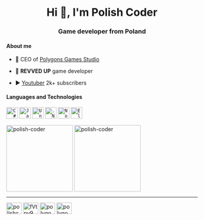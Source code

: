 <h1 align="center">Hi 👋, I'm Polish Coder</h1>
<h3 align="center">Game developer from Poland</h3>

#### About me

- 💼 CEO of [Polygons Games Studio](https://github.com/Polygons-Games-Studio)

- 🚗 **REVVED UP** game developer

- ▶ [Youtuber](https://www.youtube.com/c/PolishCoder) 2k+ subscribers

#### Languages and Technologies

<code><img height="30" alt="C#" src="https://iconape.com/wp-content/files/sh/51404/svg/c--4.svg"></code>
<code><img height="30" alt="JavaScript" src="https://upload.wikimedia.org/wikipedia/commons/9/99/Unofficial_JavaScript_logo_2.svg"></code>
<code><img height="30" alt="Unity" src="https://i.redd.it/tu3gt6ysfxq71.png"></code>
<code><img height="30" alt=".NET" src="https://upload.wikimedia.org/wikipedia/commons/e/ee/.NET_Core_Logo.svg"></code>
<code><img height="30" alt="Node.js" src="https://cdn-icons-png.flaticon.com/512/5968/5968322.png"></code>
<code><img height="30" alt="Electron" src="https://upload.wikimedia.org/wikipedia/commons/9/91/Electron_Software_Framework_Logo.svg"></code>

<img align="center" height="175px" src="https://github-readme-stats.vercel.app/api/top-langs?username=polish-coder&show_icons=true&locale=en&layout=compact&theme=tokyonight" alt="polish-coder" /> <img align="center" height="175px" src="https://github-readme-streak-stats.herokuapp.com/?user=polish-coder&theme=tokyonight" alt="polish-coder" />

----------

<p align="left">
<a href="https://www.youtube.com/c/polishcoder" target="blank"><img align="center" src="https://raw.githubusercontent.com/rahuldkjain/github-profile-readme-generator/master/src/images/icons/Social/youtube.svg" alt="polishcoder" height="30" width="40" /></a>
<a href="https://discord.gg/fVtpv9wgM9" target="blank"><img align="center" src="https://raw.githubusercontent.com/rahuldkjain/github-profile-readme-generator/master/src/images/icons/Social/discord.svg" alt="fVtpv9wgM9" height="30" width="40" /></a>
<a href="https://twitter.com/polygons_games" target="blank"><img align="center" src="https://raw.githubusercontent.com/rahuldkjain/github-profile-readme-generator/master/src/images/icons/Social/twitter.svg" alt="polygons_games" height="30" width="40" /></a>
<a href="https://instagram.com/polygonsgames" target="blank"><img align="center" src="https://raw.githubusercontent.com/rahuldkjain/github-profile-readme-generator/master/src/images/icons/Social/instagram.svg" alt="polygonsgames" height="30" width="40" /></a>
</p>
